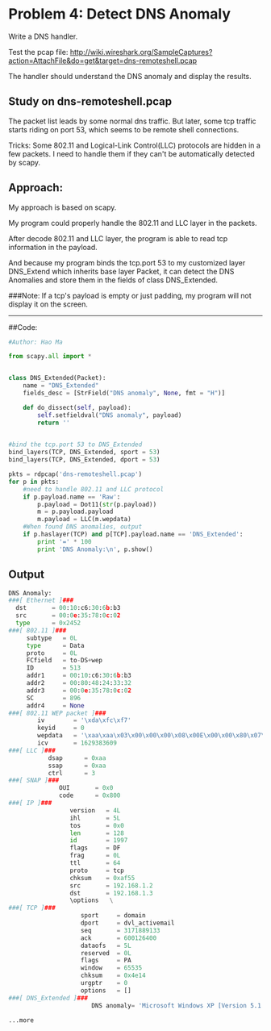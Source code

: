 Problem 4: Detect DNS Anomaly
===================

Write a DNS handler.

Test the pcap file: http://wiki.wireshark.org/SampleCaptures?action=AttachFile&do=get&target=dns-remoteshell.pcap

The handler should understand the DNS anomaly and display the results.

Study on dns-remoteshell.pcap
----
The packet list leads by some normal dns traffic.
But later, some tcp traffic starts riding on port 53, which seems to be remote shell connections.

Tricks:
Some 802.11 and Logical-Link Control(LLC) protocols are hidden in a few packets. 
I need to handle them if they can't be automatically detected by scapy.


Approach:
----
My approach is based on scapy.

My program could properly handle the 802.11 and LLC layer in the packets.

After decode 802.11 and LLC layer, the program is able to read tcp information in the payload.

And because my program binds the tcp.port 53 to my customized layer DNS\_Extend which inherits base layer Packet, it can detect the DNS Anomalies and store them in the fields of class DNS\_Extended.

###Note:
If a tcp's payload is empty or just padding, my program will not display it on the screen.

---

##Code:
```python
#Author: Hao Ma

from scapy.all import *


class DNS_Extended(Packet):
	name = "DNS_Extended"
	fields_desc = [StrField("DNS anomaly", None, fmt = "H")]

	def do_dissect(self, payload):
		self.setfieldval("DNS anomaly", payload)
		return ''

			
#bind the tcp.port 53 to DNS_Extended
bind_layers(TCP, DNS_Extended, sport = 53)
bind_layers(TCP, DNS_Extended, dport = 53)

pkts = rdpcap('dns-remoteshell.pcap')
for p in pkts:
	#need to handle 802.11 and LLC protocol
	if p.payload.name == 'Raw':
		p.payload = Dot11(str(p.payload))
		m = p.payload.payload
		m.payload = LLC(m.wepdata)
	#When found DNS anomalies, output
	if p.haslayer(TCP) and p[TCP].payload.name == 'DNS_Extended':
		print '=' * 100
		print 'DNS Anomaly:\n', p.show()

```

## Output
```python
DNS Anomaly:
###[ Ethernet ]###
  dst       = 00:10:c6:30:6b:b3
  src       = 00:0e:35:78:0c:02
  type      = 0x2452
###[ 802.11 ]###
     subtype   = 0L
     type      = Data
     proto     = 0L
     FCfield   = to-DS+wep
     ID        = 513
     addr1     = 00:10:c6:30:6b:b3
     addr2     = 00:80:48:24:33:32
     addr3     = 00:0e:35:78:0c:02
     SC        = 896
     addr4     = None
###[ 802.11 WEP packet ]###
        iv        = '\xda\xfc\xf7'
        keyid     = 0
        wepdata   = '\xaa\xaa\x03\x00\x00\x00\x08\x00E\x00\x00\x80\x07\xcd@\x00@\x06\xafU\xc0\xa8\x01\x02\xc0\xa8\x01\x03\x005\x05t\xbd\x0f/\xed#\xc53\xc0P\x18\xff\xffN\x14\x00\x00Microsoft Windows XP [Version 5.1.2600]\r\n(C) Copyright 1985-2001 Microsoft Corp.\r\n\r\nC:\\>'
        icv       = 1629383609
###[ LLC ]###
           dsap      = 0xaa
           ssap      = 0xaa
           ctrl      = 3
###[ SNAP ]###
              OUI       = 0x0
              code      = 0x800
###[ IP ]###
                 version   = 4L
                 ihl       = 5L
                 tos       = 0x0
                 len       = 128
                 id        = 1997
                 flags     = DF
                 frag      = 0L
                 ttl       = 64
                 proto     = tcp
                 chksum    = 0xaf55
                 src       = 192.168.1.2
                 dst       = 192.168.1.3
                 \options   \
###[ TCP ]###
                    sport     = domain
                    dport     = dvl_activemail
                    seq       = 3171889133
                    ack       = 600126400
                    dataofs   = 5L
                    reserved  = 0L
                    flags     = PA
                    window    = 65535
                    chksum    = 0x4e14
                    urgptr    = 0
                    options   = []
###[ DNS_Extended ]###
                       DNS anomaly= 'Microsoft Windows XP [Version 5.1.2600]\r\n(C) Copyright 1985-2001 Microsoft Corp.\r\n\r\nC:\\>'
                       
...more
                       
```
